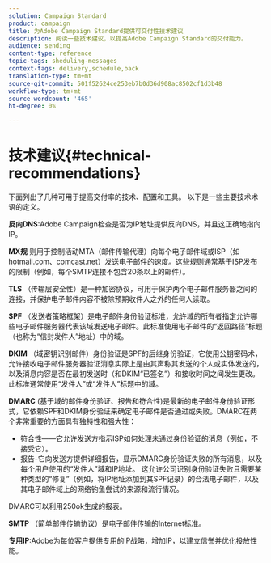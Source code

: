 ```yaml
---
solution: Campaign Standard
product: campaign
title: 为Adobe Campaign Standard提供可交付性技术建议
description: 阅读一些技术建议，以提高Adobe Campaign Standard的交付能力。
audience: sending
content-type: reference
topic-tags: sheduling-messages
context-tags: delivery,schedule,back
translation-type: tm+mt
source-git-commit: 501f52624ce253eb7b0d36d908ac8502cf1d3b48
workflow-type: tm+mt
source-wordcount: '465'
ht-degree: 0%

---
```



# 技术建议{#technical-recommendations}

下面列出了几种可用于提高交付率的技术、配置和工具。 以下是一些主要技术术语的定义。

**反向DNS**:Adobe Campaign检查是否为IP地址提供反向DNS，并且这正确地指向IP。

**MX规** 则用于控制活动MTA（邮件传输代理）向每个电子邮件域或ISP（如hotmail.com、comcast.net）发送电子邮件的速度。这些规则通常基于ISP发布的限制（例如，每个SMTP连接不包含20条以上的邮件）。

**TLS** （传输层安全性）是一种加密协议，可用于保护两个电子邮件服务器之间的连接，并保护电子邮件内容不被除预期收件人之外的任何人读取。

**SPF** （发送者策略框架）是电子邮件身份验证标准，允许域的所有者指定允许哪些电子邮件服务器代表该域发送电子邮件。此标准使用电子邮件的“返回路径”标题（也称为“信封发件人”地址）中的域。

**DKIM** （域密钥识别邮件）身份验证是SPF的后继身份验证，它使用公钥密码术，允许接收电子邮件服务器验证消息实际上是由其声称其发送的个人或实体发送的，以及消息内容是否在最初发送时（和DKIM“已签名”）和接收时间之间发生更改。此标准通常使用“发件人”或“发件人”标题中的域。

**DMARC** (基于域的邮件身份验证、报告和符合性)是最新的电子邮件身份验证形式，它依赖SPF和DKIM身份验证来确定电子邮件是否通过或失败。DMARC在两个非常重要的方面具有独特性和强大性：
* 符合性——它允许发送方指示ISP如何处理未通过身份验证的消息（例如，不接受它）。
* 报告-它向发送方提供详细报告，显示DMARC身份验证失败的所有消息，以及每个用户使用的“发件人”域和IP地址。 这允许公司识别身份验证失败且需要某种类型的“修复”（例如，将IP地址添加到其SPF记录）的合法电子邮件，以及其电子邮件域上的网络钓鱼尝试的来源和流行情况。

DMARC可以利用250ok生成的报表。

**SMTP** （简单邮件传输协议）是电子邮件传输的Internet标准。

**专用IP**:Adobe为每位客户提供专用的IP战略，增加IP，以建立信誉并优化投放性能。
